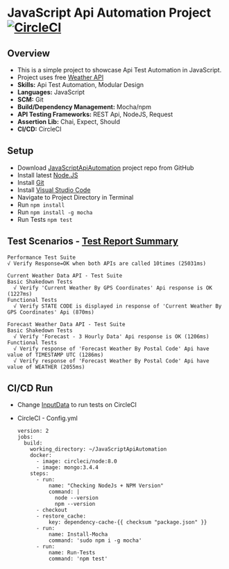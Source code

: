 # JavaScript Api Automation Project [![CircleCI](https://circleci.com/gh/irfanalinoor/JavaScriptApiAutomation/tree/master.svg?style=svg)](https://circleci.com/gh/irfanalinoor/JavaScriptApiAutomation/tree/master)

## Overview
* This is a simple project to showcase Api Test Automation in JavaScript.
* Project uses free [Weather API](https://www.weatherbit.io/api/swaggerui/weather-api-v2#/)
* **Skills:** Api Test Automation, Modular Design
* **Languages:** JavaScript
* **SCM:** Git
* **Build/Dependency Management:** Mocha/npm
* **API Testing Frameworks:** REST Api, NodeJS, Request
* **Assertion Lib:** Chai, Expect, Should
* **CI/CD:** CircleCI

## Setup
- Download [JavaScriptApiAutomation](https://github.com/irfanalinoor/JavaScriptApiAutomation) project repo from GitHub
- Install latest [Node.JS](https://nodejs.org/en/download/)
- Install [Git](https://git-scm.com/downloads)
- Install [Visual Studio Code](https://code.visualstudio.com/download)
- Navigate to Project Directory in Terminal
- Run `npm install`
- Run `npm install -g mocha`
- Run Tests `npm test`

## Test Scenarios - [Test Report Summary](http://htmlpreview.github.io/?https://github.com/irfanalinoor/JavaScriptApiAutomation/blob/master/mochawesome-report/mochawesome.html)

    Performance Test Suite
    √ Verify Response=OK when both APIs are called 10times (25031ms)
    
    Current Weather Data API - Test Suite
    Basic Shakedown Tests
      √ Verify 'Current Weather By GPS Coordinates' Api response is OK (1227ms)
    Functional Tests
      √ Verify STATE CODE is displayed in response of 'Current Weather By GPS Coordinates' Api (870ms)   
    
    Forecast Weather Data API - Test Suite
    Basic Shakedown Tests
      √ Verify 'Forecast - 3 Hourly Data' Api response is OK (1206ms)
    Functional Tests
      √ Verify response of 'Forecast Weather By Postal Code' Api have value of TIMESTAMP UTC (1286ms)
      √ Verify response of 'Forecast Weather By Postal Code' Api have value of WEATHER (2055ms)

## CI/CD Run
- Change [InputData](https://github.com/irfanalinoor/JavaScriptApiAutomation/blob/master/resource/datafile/InputData.json) to run tests on CircleCI

- CircleCI - Config.yml

      version: 2
      jobs:
        build:
          working_directory: ~/JavaScriptApiAutomation
          docker:
            - image: circleci/node:8.0
            - image: mongo:3.4.4
          steps:
            - run:
                name: "Checking NodeJs + NPM Version"
                command: |
                  node --version
                  npm --version
            - checkout
            - restore_cache:
                key: dependency-cache-{{ checksum "package.json" }}
            - run:
                name: Install-Mocha
                command: 'sudo npm i -g mocha'
            - run:
                name: Run-Tests
                command: 'npm test'
